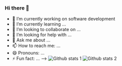 ### Hi there 👋

- 🔭 I’m currently working on software development
- 🌱 I’m currently learning ...
- 👯 I’m looking to collaborate on ...
- 🤔 I’m looking for help with ...
- 💬 Ask me about ...
- 📫 How to reach me: ...
- 😄 Pronouns: ...
- ⚡ Fun fact: ...
-->
![Github stats 1](https://github-readme-stats.vercel.app/api?username=baharkose&show_icons=true&theme=gradient) 
![Github stats 2](https://github-readme-stats.vercel.app/api?username=baharkose&show_icons=true&theme=radical)
